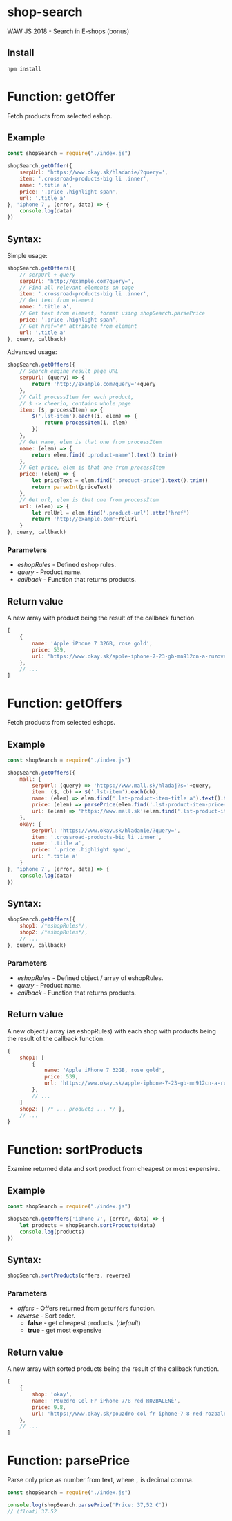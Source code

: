 # shop-search
WAW JS 2018 - Search in E-shops (bonus)

## Install
```bash
npm install
```

# Function: getOffer
Fetch products from selected eshop.

## Example
```js
const shopSearch = require("./index.js")

shopSearch.getOffer({
    serpUrl: 'https://www.okay.sk/hladanie/?query=',
    item: '.crossroad-products-big li .inner',
    name: '.title a',
    price: '.price .highlight span',
    url: '.title a'
}, 'iphone 7', (error, data) => {
    console.log(data)
})
```

## Syntax:
Simple usage:
```js
shopSearch.getOffers({
    // serpUrl + query
    serpUrl: 'http://example.com?query=',
    // Find all relevant elements on page
    item: '.crossroad-products-big li .inner',
    // Get text from element
    name: '.title a',
    // Get text from element, format using shopSearch.parsePrice
    price: '.price .highlight span',
    // Get href="#" attribute from element
    url: '.title a'
}, query, callback)
```

Advanced usage:
```js
shopSearch.getOffers({
    // Search engine result page URL
    serpUrl: (query) => {
        return 'http://example.com?query='+query
    },
    // Call processItem for each product,
    // $ -> cheerio, contains whole page
    item: ($, processItem) => {
        $('.lst-item').each((i, elem) => {
            return processItem(i, elem)
        })
    },
    // Get name, elem is that one from processItem
    name: (elem) => {
        return elem.find('.product-name').text().trim()
    },
    // Get price, elem is that one from processItem
    price: (elem) => {
        let priceText = elem.find('.product-price').text().trim()
        return parseInt(priceText)
    },
    // Get url, elem is that one from processItem
    url: (elem) => {
        let relUrl = elem.find('.product-url').attr('href')
        return 'http://example.com'+relUrl
    }
}, query, callback)
```

### Parameters
- *eshopRules* - Defined eshop rules.
- *query* - Product name.
- *callback* - Function that returns products.

## Return value
A new array with product being the result of the callback function.
```js
[
    {
        name: 'Apple iPhone 7 32GB, rose gold',
        price: 539,
        url: 'https://www.okay.sk/apple-iphone-7-23-gb-mn912cn-a-ruzova-zlata/'
    },
    // ...
]
```

# Function: getOffers
Fetch products from selected eshops.

## Example
```js
const shopSearch = require("./index.js")

shopSearch.getOffers({
    mall: {
        serpUrl: (query) => 'https://www.mall.sk/hladaj?s='+query,
        item: ($, cb) => $('.lst-item').each(cb),
        name: (elem) => elem.find('.lst-product-item-title a').text().trim(),
        price: (elem) => parsePrice(elem.find('.lst-product-item-price-value').text()),
        url: (elem) => 'https://www.mall.sk'+elem.find('.lst-product-item-title a').attr('href')
    },
    okay: {
        serpUrl: 'https://www.okay.sk/hladanie/?query=',
        item: '.crossroad-products-big li .inner',
        name: '.title a',
        price: '.price .highlight span',
        url: '.title a'
    }
}, 'iphone 7', (error, data) => {
    console.log(data)
})
```

## Syntax:
```js
shopSearch.getOffers({
    shop1: /*eshopRules*/,
    shop2: /*eshopRules*/,
    // ...
}, query, callback)
```

### Parameters
- *eshopRules* - Defined object / array of eshopRules.
- *query* - Product name.
- *callback* - Function that returns products.

## Return value
A new object / array (as eshopRules) with each shop with products being the result of the callback function.
```js
{
    shop1: [
        {
            name: 'Apple iPhone 7 32GB, rose gold',
            price: 539,
            url: 'https://www.okay.sk/apple-iphone-7-23-gb-mn912cn-a-ruzova-zlata/'
        },
        // ...
    ]
    shop2: [ /* ... products ... */ ],
    // ...
}
```

# Function: sortProducts
Examine returned data and sort product from cheapest or most expensive.

## Example
```js
const shopSearch = require("./index.js")

shopSearch.getOffers('iphone 7', (error, data) => {
    let products = shopSearch.sortProducts(data)
    console.log(products)
})
```

## Syntax:
```js
shopSearch.sortProducts(offers, reverse)
```

### Parameters
 - *offers* - Offers returned from `getOffers` function.
 - *reverse* - Sort order.
   - **false** - get cheapest products. (*default*)
   - **true** - get most expensive

## Return value
A new array with sorted products being the result of the callback function.
```js
[
    {
        shop: 'okay',
        name: 'Pouzdro Col Fr iPhone 7/8 red ROZBALENÉ',
        price: 9.8,
        url: 'https://www.okay.sk/pouzdro-col-fr-iphone-7-8-red-rozbalene/'
    },
    // ...
]
```

# Function: parsePrice
Parse only price as number from text, where `,` is decimal comma.

```js
const shopSearch = require("./index.js")

console.log(shopSearch.parsePrice('Price: 37,52 €'))
// (float) 37.52
```
